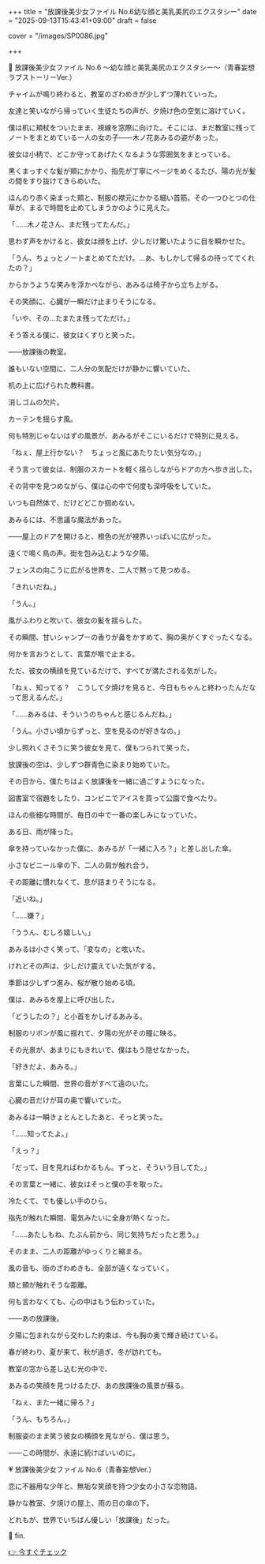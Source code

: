+++
title = "放課後美少女ファイル No.6幼な顔と美乳美尻のエクスタシー"
date = "2025-09-13T15:43:41+09:00"
draft = false

cover = "/images/SP0086.jpg"

+++



💞 放課後美少女ファイル No.6 〜幼な顔と美乳美尻のエクスタシー〜（青春妄想ラブストーリーVer.）



チャイムが鳴り終わると、教室のざわめきが少しずつ薄れていった。

友達と笑いながら帰っていく生徒たちの声が、夕焼け色の空気に溶けていく。

僕は机に頬杖をついたまま、視線を窓際に向けた。そこには、まだ教室に残ってノートをまとめている一人の女の子——木ノ花あみるの姿があった。



彼女は小柄で、どこか守ってあげたくなるような雰囲気をまとっている。

黒くまっすぐな髪が頬にかかり、指先が丁寧にページをめくるたび、陽の光が髪の間をすり抜けてきらめいた。

ほんのり赤く染まった頬と、制服の襟元にかかる細い首筋。その一つひとつの仕草が、まるで時間を止めてしまうかのように見えた。



「……木ノ花さん、まだ残ってたんだ。」



思わず声をかけると、彼女は顔を上げ、少しだけ驚いたように目を瞬かせた。

「うん、ちょっとノートまとめてただけ。…あ、もしかして帰るの待っててくれたの？」



からかうような笑みを浮かべながら、あみるは椅子から立ち上がる。

その笑顔に、心臓が一瞬だけ止まりそうになる。

「いや、その…たまたま残ってただけ。」

そう答える僕に、彼女はくすりと笑った。



——放課後の教室。

誰もいない空間に、二人分の気配だけが静かに響いていた。



机の上に広げられた教科書。

消しゴムの欠片。

カーテンを揺らす風。

何も特別じゃないはずの風景が、あみるがそこにいるだけで特別に見える。



「ねぇ、屋上行かない？　ちょっと風にあたりたい気分なの。」



そう言って彼女は、制服のスカートを軽く揺らしながらドアの方へ歩き出した。

その背中を見つめながら、僕は心の中で何度も深呼吸をしていた。

いつも自然体で、だけどどこか掴めない。

あみるには、不思議な魔法があった。



——屋上のドアを開けると、橙色の光が視界いっぱいに広がった。

遠くで鳴く鳥の声。街を包み込むような夕陽。

フェンスの向こうに広がる世界を、二人で黙って見つめる。



「きれいだね。」

「うん。」



風がふわりと吹いて、彼女の髪を揺らした。

その瞬間、甘いシャンプーの香りが鼻をかすめて、胸の奥がくすぐったくなる。

何かを言おうとして、言葉が喉で止まる。

ただ、彼女の横顔を見ているだけで、すべてが満たされる気がした。



「ねぇ、知ってる？　こうして夕焼けを見ると、今日もちゃんと終わったんだなって思えるんだ。」

「……あみるは、そういうのちゃんと感じるんだね。」

「うん。小さい頃からずっと、空を見るのが好きなの。」



少し照れくさそうに笑う彼女を見て、僕もつられて笑った。

放課後の空は、少しずつ群青色に染まり始めていた。



その日から、僕たちはよく放課後を一緒に過ごすようになった。

図書室で宿題をしたり、コンビニでアイスを買って公園で食べたり。

ほんの些細な時間が、毎日の中で一番の楽しみになっていた。



ある日、雨が降った。

傘を持っていなかった僕に、あみるが「一緒に入ろ？」と差し出した傘。

小さなビニール傘の下、二人の肩が触れ合う。

その距離に慣れなくて、息が詰まりそうになる。



「近いね。」

「……嫌？」

「ううん、むしろ嬉しい。」



あみるは小さく笑って、「変なの」と呟いた。

けれどその声は、少しだけ震えていた気がする。



季節は少しずつ進み、桜が散り始める頃。

僕は、あみるを屋上に呼び出した。



「どうしたの？」と小首をかしげるあみる。

制服のリボンが風に揺れて、夕陽の光がその瞳に映る。

その光景が、あまりにもきれいで、僕はもう隠せなかった。



「好きだよ、あみる。」



言葉にした瞬間、世界の音がすべて遠のいた。

心臓の音だけが耳の奥で響いていた。

あみるは一瞬きょとんとしたあと、そっと笑った。



「……知ってたよ。」



「えっ？」



「だって、目を見ればわかるもん。ずっと、そういう目してた。」



その言葉と一緒に、彼女はそっと僕の手を取った。

冷たくて、でも優しい手のひら。

指先が触れた瞬間、電気みたいに全身が熱くなった。



「……あたしもね、たぶん前から、同じ気持ちだったと思う。」



そのまま、二人の距離がゆっくりと縮まる。

風の音も、街のざわめきも、全部が遠くなっていく。

頬と頬が触れそうな距離。

何も言わなくても、心の中はもう伝わっていた。



——あの放課後。

夕陽に包まれながら交わした約束は、今も胸の奥で輝き続けている。



春が終わり、夏が来て、秋が過ぎ、冬が訪れても。

教室の窓から差し込む光の中で、

あみるの笑顔を見つけるたび、あの放課後の風景が蘇る。



「ねぇ、また一緒に帰ろ？」

「うん、もちろん。」



制服姿のまま笑う彼女の横顔を見ながら、僕は思う。

——この時間が、永遠に続けばいいのに。



💗 放課後美少女ファイル No.6（青春妄想Ver.）

恋に不器用な少年と、無垢な笑顔を持つ少女の小さな恋物語。

静かな教室、夕焼けの屋上、雨の日の傘の下。

どれもが、世界でいちばん優しい「放課後」だった。



💖 fin.



[👉 今すぐチェック](https://clear-tv.com/Direct/9290999-290-82844/moviepages/061422_004/index.html)

